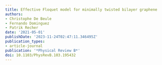```yaml
---
title: Effective Floquet model for minimally twisted bilayer graphene
authors:
- Christophe De Beule
- Fernando Dominguez
- Patrik Recher
date: '2021-05-01'
publishDate: '2023-11-24T02:47:11.346495Z'
publication_types:
- article-journal
publication: '*Physical Review B*'
doi: 10.1103/PhysRevB.103.195432
---
```

